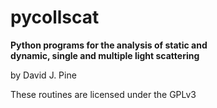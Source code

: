 # pycollscat
**Python programs for the analysis of static and<br/>
dynamic, single and multiple light scattering**

by David J. Pine

These routines are licensed under the GPLv3
